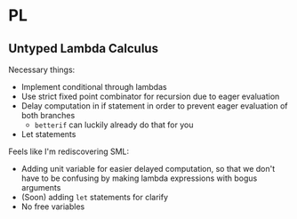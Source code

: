 # PL

## Untyped Lambda Calculus
Necessary things:
* Implement conditional through lambdas
* Use strict fixed point combinator for recursion due to eager evaluation
* Delay computation in if statement in order to prevent eager evaluation of both branches
    * `betterif` can luckily already do that for you
* Let statements

Feels like I'm rediscovering SML:
* Adding unit variable for easier delayed computation, so that we don't have to be confusing by making lambda expressions with bogus arguments
* (Soon) adding `let` statements for clarify
* No free variables